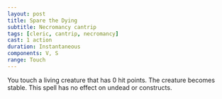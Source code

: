 ```yaml
---
layout: post
title: Spare the Dying
subtitle: Necromancy cantrip
tags: [cleric, cantrip, necromancy]
cast: 1 action
duration: Instantaneous
components: V, S
range: Touch
---
```

You touch a living creature that has 0 hit points. The creature becomes stable. This spell has no effect on undead or constructs.